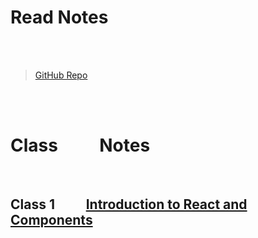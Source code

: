 #   Read Notes

<br>
<br>

>[GitHub Repo](https://github.com/Slow-Res/my-notes)  

<br>
<br>


# Class   &nbsp; &nbsp;&nbsp; &nbsp; &nbsp;    Notes  
 <br>


## Class 1    &nbsp; &nbsp;&nbsp; &nbsp; &nbsp;     [ Introduction to React and Components](React.md)  




  